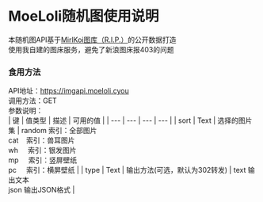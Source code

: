 # MoeLoli随机图使用说明
本随机图API基于[MirlKoi图库（R.I.P.）](https://iw233.cn)的公开数据打造<br>
使用我自建的图床服务，避免了新浪图床报403的问题<br>
### 食用方法
API地址：https://imgapi.moeloli.cyou<br>
调用方法：GET<br>
参数说明：<br>
| 键 | 值类型 | 描述 | 可用的值 |
| --- | --- | --- | --- |
| sort | Text | 选择的图片集 | random&nbsp;索引：全部图片<br>cat&nbsp;&nbsp;&nbsp;&nbsp;索引：兽耳图片<br>wh&nbsp;&nbsp;&nbsp;&nbsp;&nbsp;索引：银发图片<br>mp&nbsp;&nbsp;&nbsp;&nbsp;&nbsp;索引：竖屏壁纸<br>pc&nbsp;&nbsp;&nbsp;&nbsp;&nbsp;索引：横屏壁纸 |
| type | Text | 输出方法(可选，默认为302转发) | text&nbsp;输出文本<br>json&nbsp;输出JSON格式 |
